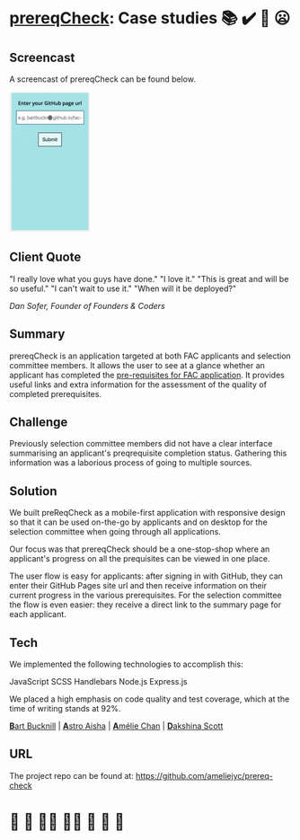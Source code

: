 # [prereqCheck](https://prereq-check.herokuapp.com): Case studies :books: :heavy_check_mark: :toilet: :frowning:

## Screencast

A screencast of prereqCheck can be found below.

![prereqCheck screencast](assets/fac-app-user-flow.gif)

## Client Quote

"I really love what you guys have done."
"I love it."
"This is great and will be so useful."
"I can't wait to use it."
"When will it be deployed?"

*Dan Sofer, Founder of Founders & Coders*

## Summary

prereqCheck is an application targeted at both FAC applicants and selection committee members. It allows the user to see at a glance whether an applicant has completed the [pre-requisites for FAC application](https://foundersandcoders.com/apply/prerequisites/). It provides useful links and extra information for the assessment of the quality of completed prerequisites.

## Challenge

Previously selection committee members did not have a clear interface summarising an applicant's preqrequisite completion status. Gathering this information was a laborious process of going to multiple sources.

## Solution

We built preReqCheck as a mobile-first application with responsive design so that it can be used on-the-go by applicants and on desktop for the selection committee when going through all applications.

Our focus was that prereqCheck should be a one-stop-shop where an applicant's progress on all the prequisites can be viewed in one place.

The user flow is easy for applicants: after signing in with GitHub, they can enter their GitHub Pages site url and then receive information on their current progress in the various prerequisites. For the selection committee the flow is even easier: they receive a direct link to the summary page for each applicant.

## Tech

We implemented the following technologies to accomplish this:

JavaScript
SCSS
Handlebars
Node.js
Express.js

We placed a high emphasis on code quality and test coverage, which at the time of writing stands at 92%.

[**B**art Bucknill](https://github.com/BartBucknill) | [**A**stro Aisha](https://github.com/astroash) | [**A**mélie Chan](https://github.com/ameliejyc) | [**D**akshina Scott](https://github.com/dangerdak)

## URL

The project repo can be found at:
https://github.com/ameliejyc/prereq-check

# :deciduous_tree: :cow2: :cow2::cow2: :cow2::cow2: :cow2: :cow2: :hankey:
